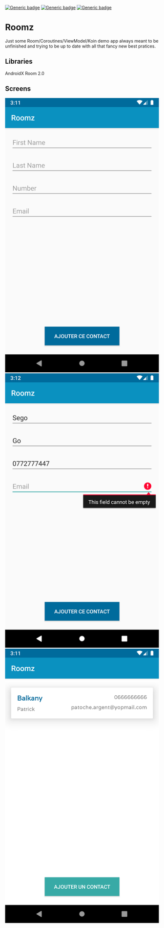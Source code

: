 [![Generic badge](https://img.shields.io/badge/OS-Android-<COLOR>.svg)](https://shields.io/)
[![Generic badge](https://img.shields.io/badge/Maintained-Yes-<COLOR>.svg)](https://shields.io/)
[![Generic badge](https://img.shields.io/badge/Langage-Kotlin-<COLOR>.svg)](https://shields.io/)

# Roomz
Just some Room/Coroutines/ViewModel/Koin demo app always meant to be unfinished and trying to be up to date with all that fancy new best pratices.

## Libraries
AndroidX
Room 2.0

## Screens

![alt text](https://github.com/livdroid/roomz/blob/master/screencapture/roomz_insertempty.png?raw=false)
![alt text](https://github.com/livdroid/roomz/blob/master/screencapture/roomz_inserterror.png?raw=false)
![alt text](https://github.com/livdroid/roomz/blob/master/screencapture/roomz_mainactivity.png?raw=false)
